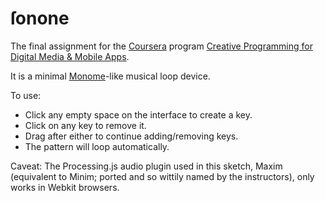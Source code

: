 ſonone
=======

The final assignment for the [Coursera](https://www.coursera.org/) program [Creative Programming for Digital Media & Mobile Apps](https://www.coursera.org/course/digitalmedia).

It is a minimal [Monome](http://monome.org/)-like musical loop device.

To use:
-	Click any empty space on the interface to create a key.
-	Click on any key to remove it.
-	Drag after either to continue adding/removing keys.
-	The pattern will loop automatically.

Caveat: The Processing.js audio plugin used in this sketch, Maxim (equivalent to Minim; ported and so wittily named by the instructors), only works in Webkit browsers.
